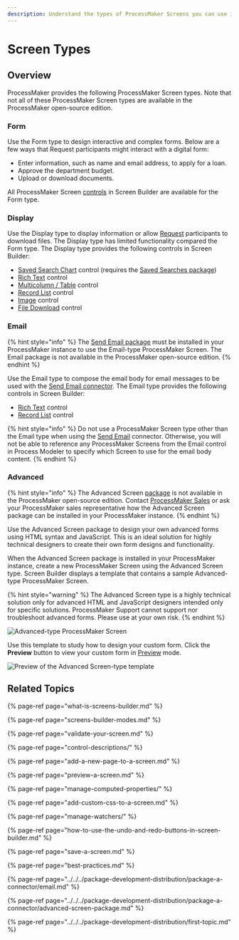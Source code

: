 ```yaml
---
description: Understand the types of ProcessMaker Screens you can use in Screen Builder.
---
```


# Screen Types

## Overview

ProcessMaker provides the following ProcessMaker Screen types. Note that not all of these ProcessMaker Screen types are available in the ProcessMaker open-source edition.

### Form

Use the Form type to design interactive and complex forms. Below are a few ways that Request participants might interact with a digital form:

* Enter information, such as name and email address, to apply for a loan.
* Approve the department budget.
* Upload or download documents.

All ProcessMaker Screen [controls](control-descriptions/) in Screen Builder are available for the Form type.

### Display

Use the Display type to display information or allow [Request](../../../using-processmaker/requests/what-is-a-request.md) participants to download files. The Display type has limited functionality compared the Form type. The Display type provides the following controls in Screen Builder:

* [Saved Search Chart](control-descriptions/saved-search-chart-control-settings.md) control \(requires the [Saved Searches package](../../../package-development-distribution/package-a-connector/saved-searches-package.md)\)
* [Rich Text](control-descriptions/rich-text-control-settings.md) control
* [Multicolumn / Table](control-descriptions/multi-column-button-control-settings.md) control
* [Record List](control-descriptions/record-list-control-settings.md) control
* [Image](control-descriptions/image-control-settings.md) control
* [File Download](control-descriptions/file-download-control-settings.md) control

### Email

{% hint style="info" %}
The [Send Email package](../../../package-development-distribution/package-a-connector/email.md) must be installed in your ProcessMaker instance to use the Email-type ProcessMaker Screen. The Email package is not available in the ProcessMaker open-source edition.
{% endhint %}

Use the Email type to compose the email body for email messages to be used with the [Send Email connector](../../process-design/model-processes-using-connectors/available-connectors-from-processmaker/email-connector.md). The Email type provides the following controls in Screen Builder:

* [Rich Text](control-descriptions/rich-text-control-settings.md) control
* [Record List](control-descriptions/record-list-control-settings.md) control

{% hint style="info" %}
Do not use a ProcessMaker Screen type other than the Email type when using the [Send Email](../../process-design/model-processes-using-connectors/available-connectors-from-processmaker/email-connector.md) connector. Otherwise, you will not be able to reference any ProcessMaker Screens from the Email control in Process Modeler to specify which Screen to use for the email body content.
{% endhint %}

### Advanced

{% hint style="info" %}
The Advanced Screen [package](../../../package-development-distribution/first-topic.md) is not available in the ProcessMaker open-source edition. Contact [ProcessMaker Sales](mailto:sales@processmaker.com) or ask your ProcessMaker sales representative how the Advanced Screen package can be installed in your ProcessMaker instance.
{% endhint %}

Use the Advanced Screen package to design your own advanced forms using HTML syntax and JavaScript. This is an ideal solution for highly technical designers to create their own form designs and functionality.

When the Advanced Screen package is installed in your ProcessMaker instance, create a new ProcessMaker Screen using the Advanced Screen type. Screen Builder displays a template that contains a sample Advanced-type ProcessMaker Screen.

{% hint style="warning" %}
The Advanced Screen type is a highly technical solution only for advanced HTML and JavaScript designers intended only for specific solutions. ProcessMaker Support cannot support nor troubleshoot advanced forms. Please use at your own risk.
{% endhint %}

![Advanced-type ProcessMaker Screen](../../../.gitbook/assets/advanced-screen-builder-processes.png)

Use this template to study how to design your custom form. Click the **Preview** button to view your custom form in [Preview](screens-builder-modes.md#preview-mode) mode.

![Preview of the Advanced Screen-type template](../../../.gitbook/assets/advanced-screen-preview-processes.png)

## Related Topics

{% page-ref page="what-is-screens-builder.md" %}

{% page-ref page="screens-builder-modes.md" %}

{% page-ref page="validate-your-screen.md" %}

{% page-ref page="control-descriptions/" %}

{% page-ref page="add-a-new-page-to-a-screen.md" %}

{% page-ref page="preview-a-screen.md" %}

{% page-ref page="manage-computed-properties/" %}

{% page-ref page="add-custom-css-to-a-screen.md" %}

{% page-ref page="manage-watchers/" %}

{% page-ref page="how-to-use-the-undo-and-redo-buttons-in-screen-builder.md" %}

{% page-ref page="save-a-screen.md" %}

{% page-ref page="best-practices.md" %}

{% page-ref page="../../../package-development-distribution/package-a-connector/email.md" %}

{% page-ref page="../../../package-development-distribution/package-a-connector/advanced-screen-package.md" %}

{% page-ref page="../../../package-development-distribution/first-topic.md" %}

